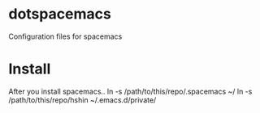 # dotspacemacs
Configuration files for spacemacs

# Install
After you install spacemacs..
ln -s /path/to/this/repo/.spacemacs ~/
ln -s /path/to/this/repo/hshin ~/.emacs.d/private/
